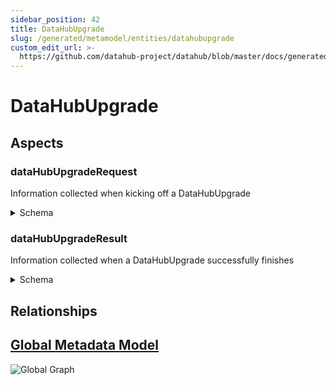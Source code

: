 ```yaml
---
sidebar_position: 42
title: DataHubUpgrade
slug: /generated/metamodel/entities/datahubupgrade
custom_edit_url: >-
  https://github.com/datahub-project/datahub/blob/master/docs/generated/metamodel/entities/dataHubUpgrade.md
---
```

# DataHubUpgrade
## Aspects

### dataHubUpgradeRequest
Information collected when kicking off a DataHubUpgrade
<details>
<summary>Schema</summary>

```javascript
{
  "type": "record",
  "Aspect": {
    "name": "dataHubUpgradeRequest"
  },
  "name": "DataHubUpgradeRequest",
  "namespace": "com.linkedin.upgrade",
  "fields": [
    {
      "type": "long",
      "name": "timestampMs",
      "doc": "Timestamp when we started this DataHubUpgrade"
    },
    {
      "type": "string",
      "name": "version",
      "doc": "Version of this upgrade"
    }
  ],
  "doc": "Information collected when kicking off a DataHubUpgrade"
}
```
</details>

### dataHubUpgradeResult
Information collected when a DataHubUpgrade successfully finishes
<details>
<summary>Schema</summary>

```javascript
{
  "type": "record",
  "Aspect": {
    "name": "dataHubUpgradeResult"
  },
  "name": "DataHubUpgradeResult",
  "namespace": "com.linkedin.upgrade",
  "fields": [
    {
      "type": "long",
      "name": "timestampMs",
      "doc": "Timestamp when we started this DataHubUpgrade"
    },
    {
      "type": [
        "null",
        {
          "type": "map",
          "values": "string"
        }
      ],
      "name": "result",
      "default": null,
      "doc": "Result map to place helpful information about this upgrade job"
    }
  ],
  "doc": "Information collected when a DataHubUpgrade successfully finishes"
}
```
</details>

## Relationships

## [Global Metadata Model](https://github.com/datahub-project/datahub/raw/master/docs/imgs/datahub-metadata-model.png)
![Global Graph](https://github.com/datahub-project/datahub/raw/master/docs/imgs/datahub-metadata-model.png)
